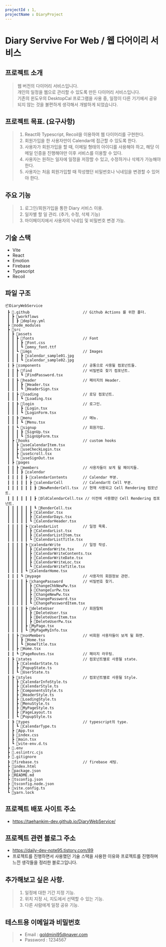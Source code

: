 ```yaml
---
projectId : 1,
projectName : DiaryProject
---
```


# Diary Servive For Web / 웹 다어이리 서비스

## 프로젝트 소개
> 웹 버전의 다이어리 서비스입니다. <br/>
> 개인의 일정을 웹으로 관리할 수 있도록 만든 다이어리 서비스입니다. <br/>
> 기존의 윈도우의 DesktopCal 프로그램을 사용 중, 일정이 다른 기기에서 공유 되지 않는 것을 불편하게 생각해서 개발하게 되었습니다.

## 프로젝트 목표. (요구사항)
> 1. React와 Typescript, Recoil을 이용하여 웹 다이어리를 구현한다.
> 2. 회원가입을 한 사용자만이 Calendar에 접근할 수 있도록 한다.
> 3. 사용자가 회원가입을 할 때, 이메일 형태의 아이디를 사용해야 하고, 해당 이메일 인증을 진행해야만 이후 서비스를 이용할 수 있다.
> 4. 사용자는 원하는 일자에 일정을 저장할 수 있고, 수정하거나 삭제가 가능해야 한다.
> 5. 사용자는 처음 회원가입할 때 작성했던 비밀번호나 닉네임을 변경할 수 있어야 한다.

## 주요 기능
> 1. 로그인/회원가입을 통한 Diary 서비스 이용.
> 2. 일자별 할 일 관리. (추가, 수정, 삭제 기능)
> 3. 마이페이지에서 사용자의 닉네임 및 비밀번호 변경 가능.

## 기술 스택
* Vite
* React
* Emotion
* Firebase
* Typescript
* Recoil

## 파일 구조
```
📦DiaryWebService
 ┣ 📂.github                        // Github Actions 를 위한 폴더.
 ┃ ┣ 📂workflows
 ┃ ┃ ┣ 📜deploy.yml 
 ┣ 📂node_modules
 ┣ 📂src
 ┃ ┣ 📂assets
 ┃ ┃ ┣ 📂fonts                      // Font 
 ┃ ┃ ┃ ┣ 📜Font.css
 ┃ ┃ ┃ ┗ 📜omny_font.ttf
 ┃ ┃ ┗ 📂imgs                       // Images
 ┃ ┃ ┃ ┣ 📜calendar_sample01.jpg
 ┃ ┃ ┃ ┗ 📜calendar_sample02.jpg
 ┃ ┣ 📂components                   // 공통으로 사용될 컴포넌트들.
 ┃ ┃ ┣ 📂find                       // 비밀번호 찾기 컴포넌트.
 ┃ ┃ ┃ ┗ 📜FindPassword.tsx
 ┃ ┃ ┣ 📂header                     // 페이지의 Header.
 ┃ ┃ ┃ ┣ 📜Header.tsx
 ┃ ┃ ┃ ┗ 📜HeaderSign.tsx
 ┃ ┃ ┣ 📂loading                    // 로딩 컴포넌트.
 ┃ ┃ ┃ ┗ 📜Loading.tsx
 ┃ ┃ ┣ 📂login                      // 로그인.
 ┃ ┃ ┃ ┣ 📜Login.tsx
 ┃ ┃ ┃ ┗ 📜LoginForm.tsx
 ┃ ┃ ┣ 📂menu                       // 메뉴.
 ┃ ┃ ┃ ┗ 📜Menu.tsx
 ┃ ┃ ┗ 📂signup                     // 회원가입.
 ┃ ┃ ┃ ┣ 📜SignUp.tsx
 ┃ ┃ ┃ ┗ 📜SignUpForm.tsx
 ┃ ┣ 📂hooks                        // custom hooks
 ┃ ┃ ┣ 📜useCalendarItem.tsx
 ┃ ┃ ┣ 📜useCheckLogin.tsx
 ┃ ┃ ┣ 📜useScroll.tsx
 ┃ ┃ ┗ 📜useSignOut.tsx
 ┃ ┣ 📂pages
 ┃ ┃ ┣ 📂members                    // 사용자들이 보게 될 페이지들.
 ┃ ┃ ┃ ┣ 📂calendar
 ┃ ┃ ┃ ┃ ┣ 📂calendarContents       // Calendar 부분.
 ┃ ┃ ┃ ┃ ┃ ┣ 📂calendarCell         // Calendar의 Cell 부분.
 ┃ ┃ ┃ ┃ ┃ ┃ ┣ 📜NewRenderCell.tsx  // 현재 사용되고 Cell Rendering 컴포넌트.
 ┃ ┃ ┃ ┃ ┃ ┃ ┣ 📜OldCalendarCell.tsx // 이전에 사용했던 Cell Rendering 컴포넌트.
 ┃ ┃ ┃ ┃ ┃ ┃ ┗ 📜RenderCell.tsx     
 ┃ ┃ ┃ ┃ ┃ ┣ 📜Calendar.tsx
 ┃ ┃ ┃ ┃ ┃ ┣ 📜CalendarDays.tsx
 ┃ ┃ ┃ ┃ ┃ ┗ 📜CalendarHeader.tsx
 ┃ ┃ ┃ ┃ ┣ 📂calendarList           // 일정 목록.
 ┃ ┃ ┃ ┃ ┃ ┣ 📜CalendarList.tsx
 ┃ ┃ ┃ ┃ ┃ ┣ 📜CalendarListItem.tsx
 ┃ ┃ ┃ ┃ ┃ ┗ 📜CalendarListTitle.tsx
 ┃ ┃ ┃ ┃ ┣ 📂calendarWrite          // 일정 작성.
 ┃ ┃ ┃ ┃ ┃ ┣ 📜CalendarWrite.tsx
 ┃ ┃ ┃ ┃ ┃ ┣ 📜CalendarWriteContents.tsx
 ┃ ┃ ┃ ┃ ┃ ┣ 📜CalendarWriteDate.tsx
 ┃ ┃ ┃ ┃ ┃ ┣ 📜CalendarWriteLoc.tsx
 ┃ ┃ ┃ ┃ ┃ ┗ 📜CalendarWriteTitle.tsx
 ┃ ┃ ┃ ┃ ┗ 📜CalendarHome.tsx
 ┃ ┃ ┃ ┗ 📂mypage                   // 사용자의 회원정보 관련.
 ┃ ┃ ┃ ┃ ┣ 📂changePassword         // 비밀번호 찾기.
 ┃ ┃ ┃ ┃ ┃ ┣ 📜ChangeChkNewPw.tsx
 ┃ ┃ ┃ ┃ ┃ ┣ 📜ChangeCurPw.tsx
 ┃ ┃ ┃ ┃ ┃ ┣ 📜ChangeNewPw.tsx
 ┃ ┃ ┃ ┃ ┃ ┣ 📜ChangePassword.tsx
 ┃ ┃ ┃ ┃ ┃ ┗ 📜ChangePasswordItem.tsx
 ┃ ┃ ┃ ┃ ┣ 📂deleteUser             // 회원탈퇴
 ┃ ┃ ┃ ┃ ┃ ┣ 📜DeleteUser.tsx
 ┃ ┃ ┃ ┃ ┃ ┣ 📜DeleteUserItem.tsx
 ┃ ┃ ┃ ┃ ┃ ┣ 📜DeleteUserPw.tsx
 ┃ ┃ ┃ ┃ ┣ 📜MyPage.tsx
 ┃ ┃ ┃ ┃ ┗ 📜MyPageMyInfo.tsx
 ┃ ┃ ┣ 📂nonMembers                 // 비회원 사용자들이 보게 될 화면.
 ┃ ┃ ┃ ┣ 📜Home.tsx
 ┃ ┃ ┃ ┗ 📜HomeTitle.tsx
 ┃ ┃ ┣ 📜Home.tsx
 ┃ ┃ ┗ 📜PageRoutes.tsx             // 페이지 라우팅.
 ┃ ┣ 📂states                       // 컴포넌트별로 사용될 state.
 ┃ ┃ ┣ 📜CalendarState.ts
 ┃ ┃ ┣ 📜PopupState.ts
 ┃ ┃ ┗ 📜UserState.ts
 ┃ ┣ 📂styles                       // 컴포넌트별로 사용될 Style.
 ┃ ┃ ┣ 📜CalendarInfoStyle.ts
 ┃ ┃ ┣ 📜CalendarStyle.ts
 ┃ ┃ ┣ 📜ComponentsStyle.ts
 ┃ ┃ ┣ 📜HeaderStyle.ts
 ┃ ┃ ┣ 📜LoadingStyle.ts
 ┃ ┃ ┣ 📜MenuStyle.ts
 ┃ ┃ ┣ 📜MyPageStyle.ts
 ┃ ┃ ┣ 📜PageLayout.ts
 ┃ ┃ ┗ 📜PopupStyle.ts
 ┃ ┣ 📂types                        // typescript의 type.
 ┃ ┃ ┗ 📜CalendarType.ts
 ┃ ┣ 📜App.tsx
 ┃ ┣ 📜index.css
 ┃ ┣ 📜main.tsx
 ┃ ┗ 📜vite-env.d.ts
 ┣ 📜.env
 ┣ 📜.eslintrc.cjs
 ┣ 📜.gitignore
 ┣ 📜firebase.ts                    // firebase 세팅.
 ┣ 📜index.html
 ┣ 📜package.json
 ┣ 📜README.md
 ┣ 📜tsconfig.json
 ┣ 📜tsconfig.node.json
 ┣ 📜vite.config.ts
 ┗ 📜yarn.lock
```

## 프로젝트 배포 사이트 주소
* https://taehankim-dev.github.io/DiaryWebService/

## 프로젝트 관련 블로그 주소
* https://daily-dev-note95.tistory.com/89
* 프로젝트를 진행하면서 사용했던 기술 스택을 사용한 이유와 프로젝트를 진행하며 느낀 생각들을 정리한 블로그입니다.

## 추가해보고 싶은 사항.
> 1. 일정에 대한 기간 지정 기능.
> 2. 위치 지정 시, 지도에서 선택할 수 있는 기능.
> 3. 다른 사람에게 일정 공유 기능.

## 테스트용 이메일과 비밀번호
> * Email : goldmini95@naver.com
> * Password : 1234567
